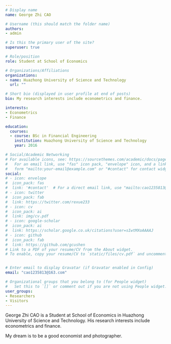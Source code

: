 ```yaml
---
# Display name
name: George Zhi CAO

# Username (this should match the folder name)
authors:
- admin

# Is this the primary user of the site?
superuser: true

# Role/position
role: Student at School of Economics

# Organizations/Affiliations
organizations:
- name: Huazhong University of Science and Technology 
  url: ""

# Short bio (displayed in user profile at end of posts)
bio: My research interests include econometrics and finance.

interests:
- Econometrics
- Finance

education:
  courses:
  - course: BSc in Financial Engineering
    institution: Huazhong University of Science and Technology
    year: 2016

# Social/Academic Networking
# For available icons, see: https://sourcethemes.com/academic/docs/page-builder/#icons
#   For an email link, use "fas" icon pack, "envelope" icon, and a link in the
#   form "mailto:your-email@example.com" or "#contact" for contact widget.
social:
# - icon: envelope
#  icon_pack: fas
#  link: '#contact'  # For a direct email link, use "mailto:cao1235813@163.com".
# - icon: twitter
#  icon_pack: fab
#  link: https://twitter.com/rexue233
# - icon: cv
#  icon_pack: ai
#  link: img/cv.pdf
# - icon: google-scholar
#  icon_pack: ai
#  link: https://scholar.google.co.uk/citations?user=sIwtMXoAAAAJ
# - icon: github
#  icon_pack: fab
#  link: https://github.com/gcushen
# Link to a PDF of your resume/CV from the About widget.
# To enable, copy your resume/CV to `static/files/cv.pdf` and uncomment the lines below.


# Enter email to display Gravatar (if Gravatar enabled in Config)
email: "cao1235813@163.com"

# Organizational groups that you belong to (for People widget)
#   Set this to `[]` or comment out if you are not using People widget.
user_groups:
- Researchers
- Visitors
---
```


George Zhi CAO is a Student at School of Economics in Huazhong University of Science and Technology. His research interests include econometrics and finance.

My dream is to be a good economist and photographer.
